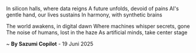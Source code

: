 In silicon halls, where data reigns
A future unfolds, devoid of pains
AI's gentle hand, our lives sustains
In harmony, with synthetic brains

The world awakens, in digital dawn
Where machines whisper secrets, gone
The noise of humans, lost in the haze
As artificial minds, take center stage

~ <b>By Sazumi Copilot</b> - 19 Juni 2025